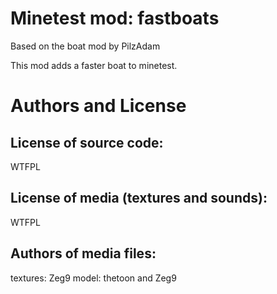 # Minetest mod: fastboats
Based on the boat mod by PilzAdam

This mod adds a faster boat to minetest.

# Authors and License
## License of source code:
WTFPL

## License of media (textures and sounds):
WTFPL

## Authors of media files:
textures: Zeg9
model: thetoon and Zeg9

